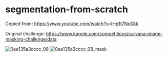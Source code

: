 # segmentation-from-scratch

Copied from: https://www.youtube.com/watch?v=IHq1t7NxS8k

Original challenge: https://www.kaggle.com/competitions/carvana-image-masking-challenge/data

![0ee135a3cccc_08](https://github.com/rextlfung/segmentation-from-scratch/assets/55724942/0f080d01-0738-4abb-bb95-91069f3abbdc)
![0ee135a3cccc_08_mask](https://github.com/rextlfung/segmentation-from-scratch/assets/55724942/04883193-cd2e-4d05-afe5-410ef090130a)

